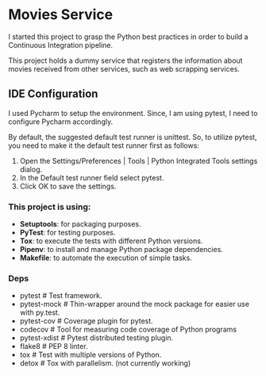 # Movies Service
I started this project to grasp the Python best practices
in order to build a Continuous Integration pipeline.

This project holds a dummy service that registers the information about movies received
from other services, such as web scrapping services.

## IDE Configuration
I used Pycharm to setup the environment. Since, I am using pytest, I need to configure Pycharm accordingly.

By default, the suggested default test runner is unittest.
So, to utilize pytest, you need to make it the default test runner first as follows:
1. Open the Settings/Preferences | Tools | Python Integrated Tools settings dialog.
2. In the Default test runner field select pytest.
3. Click OK to save the settings.

### This project is using:
 - **Setuptools**: for packaging purposes.
 - **PyTest**: for testing purposes.
 - **Tox**: to execute the tests with different Python versions.
 - **Pipenv**: to install and manage Python package dependencies.
 - **Makefile**: to automate the execution of simple tasks.

### Deps
 - pytest       # Test framework.
 - pytest-mock  # Thin-wrapper around the mock package for easier use with py.test.
 - pytest-cov   # Coverage plugin for pytest.
 - codecov      # Tool for measuring code coverage of Python programs
 - pytest-xdist # Pytest distributed testing plugin.
 - flake8       # PEP 8 linter.
 - tox          # Test with multiple versions of Python.
 - detox        # Tox with parallelism. (not currently working)